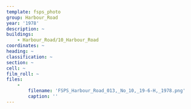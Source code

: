 ```yaml
---
template: fsps_photo
group: Harbour_Road
year: '1978'
description: ~
buildings:
    - Harbour_Road/10_Harbour_Road
coordinates: ~
heading: ~
classification: ~
section: ~
cell: ~
film_roll: ~
files:
    -
        filename: 'FSPS_Harbour_Road_013,_No_10,_19-6-H,_1978.png'
        caption: ''
---
```

